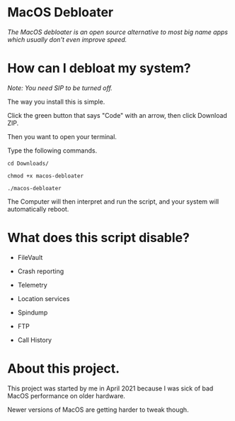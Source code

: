 # MacOS Debloater

*The MacOS debloater is an open source alternative to most big name apps which usually don't even improve speed.*

# How can I debloat my system?

*Note: You need SIP to be turned off.*

The way you install this is simple.

Click the green button that says "Code" with an arrow, then click Download ZIP.

Then you want to open your terminal.

Type the following commands.

```
cd Downloads/

chmod +x macos-debloater

./macos-debloater
```

The Computer will then interpret and run the script, and your system will automatically reboot.

# What does this script disable?

- FileVault

- Crash reporting

- Telemetry

- Location services

- Spindump

- FTP

- Call History

# About this project.

This project was started by me in April 2021 because I was sick of bad MacOS performance on older hardware.

Newer versions of MacOS are getting harder to tweak though.
